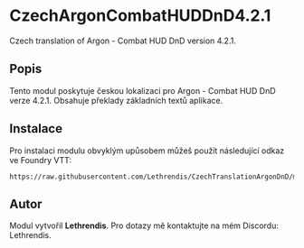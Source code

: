 
# CzechArgonCombatHUDDnD4.2.1

Czech translation of Argon - Combat HUD DnD version 4.2.1.

## Popis
Tento modul poskytuje českou lokalizaci pro Argon - Combat HUD DnD verze 4.2.1. Obsahuje překlady základních textů aplikace.

## Instalace
Pro instalaci modulu obvyklým upůsobem můžeš použít následující odkaz ve Foundry VTT:

```
https://raw.githubusercontent.com/Lethrendis/CzechTranslationArgonDnD/main/module.json
```

## Autor
Modul vytvořil **Lethrendis**. Pro dotazy mě kontaktujte na mém Discordu: Lethrendis.
